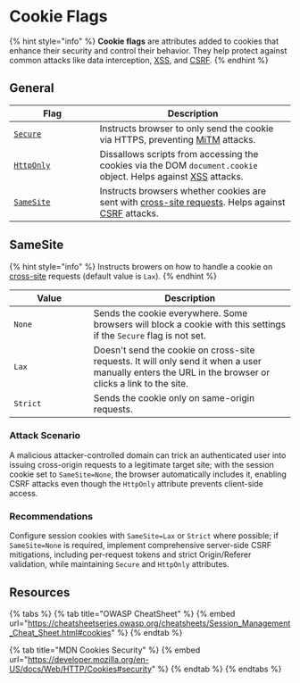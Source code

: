 # Cookie Flags

{% hint style="info" %}
**Cookie flags** are attributes added to cookies that enhance their security and control their behavior. They help protect against common attacks like data interception, [XSS](../injections/xss/), and [CSRF](../cross-origin/csrf.md).
{% endhint %}

## General

<table><thead><tr><th width="138">Flag</th><th>Description</th></tr></thead><tbody><tr><td><a href="https://cheatsheetseries.owasp.org/cheatsheets/Session_Management_Cheat_Sheet.html#secure-attribute"><code>Secure</code></a></td><td>Instructs browser to only send the cookie via HTTPS, preventing <a data-footnote-ref href="#user-content-fn-1">MiTM</a> attacks.</td></tr><tr><td><a href="https://cheatsheetseries.owasp.org/cheatsheets/Session_Management_Cheat_Sheet.html#httponly-attribute"><code>HttpOnly</code></a></td><td>Dissallows scripts from accessing the cookies via the DOM <code>document.cookie</code> object. Helps against <a href="../injections/xss/">XSS</a> attacks.</td></tr><tr><td><a href="https://cheatsheetseries.owasp.org/cheatsheets/Session_Management_Cheat_Sheet.html#samesite-attribute"><code>SameSite</code></a></td><td>Instructs browsers whether cookies are sent with <a href="https://developer.mozilla.org/en-US/docs/Web/Security/Same-origin_policy#definition_of_an_origin">cross-site requests</a>. Helps against <a href="../cross-origin/csrf.md">CSRF</a> attacks.</td></tr></tbody></table>

## SameSite

{% hint style="info" %}
Instructs browers on how to handle a cookie on [cross-site](../cross-origin/cross-origin-101.md) requests (default value is `Lax`).
{% endhint %}

<table><thead><tr><th width="127">Value</th><th>Description</th></tr></thead><tbody><tr><td><code>None</code></td><td>Sends the cookie everywhere. Some browsers will block a cookie with this settings if the <code>Secure</code> flag is not set.</td></tr><tr><td><code>Lax</code></td><td>Doesn't send the cookie on cross-site requests. It will only send it when a user manually enters the URL in the browser or clicks a link to the site.</td></tr><tr><td><code>Strict</code></td><td>Sends the cookie only on same-origin requests.</td></tr></tbody></table>

### Attack Scenario

A malicious attacker-controlled domain can trick an authenticated user into issuing cross-origin requests to a legitimate target site; with the session cookie set to `SameSite=None`, the browser automatically includes it, enabling CSRF attacks even though the `HttpOnly` attribute prevents client-side access.

### Recommendations

Configure session cookies with `SameSite=Lax` or `Strict` where possible; if `SameSite=None` is required, implement comprehensive server-side CSRF mitigations, including per-request tokens and strict Origin/Referer validation, while maintaining `Secure` and `HttpOnly` attributes.

## Resources

{% tabs %}
{% tab title="OWASP CheatSheet" %}
{% embed url="https://cheatsheetseries.owasp.org/cheatsheets/Session_Management_Cheat_Sheet.html#cookies" %}
{% endtab %}

{% tab title="MDN Cookies Security" %}
{% embed url="https://developer.mozilla.org/en-US/docs/Web/HTTP/Cookies#security" %}
{% endtab %}
{% endtabs %}

[^1]: Man in The Middle
